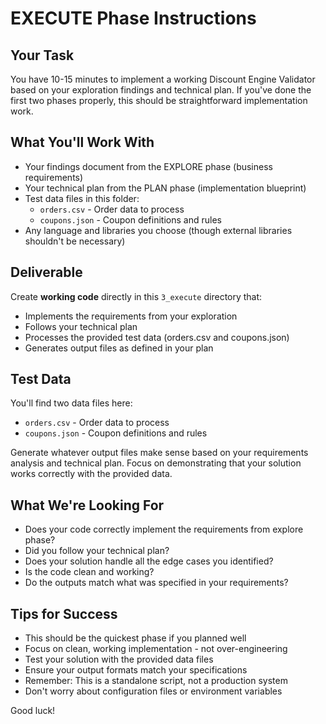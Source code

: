 # EXECUTE Phase Instructions

## Your Task
You have 10-15 minutes to implement a working Discount Engine Validator based on your exploration findings and technical plan. If you've done the first two phases properly, this should be straightforward implementation work.

## What You'll Work With
- Your findings document from the EXPLORE phase (business requirements)
- Your technical plan from the PLAN phase (implementation blueprint)
- Test data files in this folder:
  - `orders.csv` - Order data to process
  - `coupons.json` - Coupon definitions and rules
- Any language and libraries you choose (though external libraries shouldn't be necessary)

## Deliverable
Create **working code** directly in this `3_execute` directory that:
- Implements the requirements from your exploration
- Follows your technical plan
- Processes the provided test data (orders.csv and coupons.json)
- Generates output files as defined in your plan

## Test Data
You'll find two data files here:
- `orders.csv` - Order data to process
- `coupons.json` - Coupon definitions and rules

Generate whatever output files make sense based on your requirements analysis and technical plan. Focus on demonstrating that your solution works correctly with the provided data.

## What We're Looking For
- Does your code correctly implement the requirements from explore phase?
- Did you follow your technical plan?
- Does your solution handle all the edge cases you identified?
- Is the code clean and working?
- Do the outputs match what was specified in your requirements?

## Tips for Success
- This should be the quickest phase if you planned well
- Focus on clean, working implementation - not over-engineering
- Test your solution with the provided data files
- Ensure your output formats match your specifications
- Remember: This is a standalone script, not a production system
- Don't worry about configuration files or environment variables

Good luck!